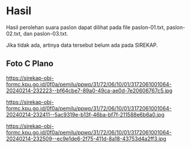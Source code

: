 # Hasil

Hasil perolehan suara paslon dapat dilihat pada file paslon-01.txt, paslon-02.txt, dan paslon-03.txt.

Jika tidak ada, artinya data tersebut belum ada pada SIREKAP.

## Foto C Plano

https://sirekap-obj-formc.kpu.go.id/0f0a/pemilu/ppwp/31/72/06/10/01/3172061001064-20240214-232223--bf64cbe7-89a0-49ca-ae0d-7e20606767c5.jpg

https://sirekap-obj-formc.kpu.go.id/0f0a/pemilu/ppwp/31/72/06/10/01/3172061001064-20240214-232411--5ac9319e-b13f-46ba-bf7f-211588e6b6a0.jpg

https://sirekap-obj-formc.kpu.go.id/0f0a/pemilu/ppwp/31/72/06/10/01/3172061001064-20240214-232509--ec9e1de6-2f75-411d-8a18-43753d4a2ff3.jpg
